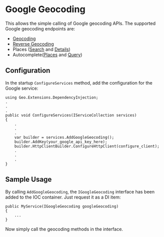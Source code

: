 # Google Geocoding

This allows the simple calling of Google geocoding APIs. The supported Google geocoding endpoints are:
 - [Geocoding](https://developers.google.com/maps/documentation/geocoding/start)
 - [Reverse Geocoding](https://developers.google.com/maps/documentation/geocoding/start)
 - Places ([Search](https://developers.google.com/places/web-service/search) and [Details](https://developers.google.com/places/web-service/details))
 - Autocomplete([Places](https://developers.google.com/places/web-service/autocomplete) and [Query](https://developers.google.com/places/web-service/query))

## Configuration

In the startup `ConfigureServices` method, add the configuration for the Google service:
```
using Geo.Extensions.DependencyInjection;
.
.
.
public void ConfigureServices(IServiceCollection services)
{
    .
    .
    .
    var builder = services.AddGoogleGeocoding();
    builder.AddKey(your_google_api_key_here);
    builder.HttpClientBuilder.ConfigureHttpClient(configure_client);
    .
    .
    .
}
```

## Sample Usage

By calling `AddGoogleGeocoding`, the `IGoogleGeocoding` interface has been added to the IOC container. Just request it as a DI item:
```
public MyService(IGoogleGeocoding googleGeocoding)
{
    ...
}
```

Now simply call the geocoding methods in the interface.